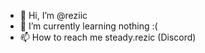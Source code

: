 - 👋 Hi, I’m @reziic
- 🌱 I’m currently learning nothing :(
- 📫 How to reach me steady.rezic (Discord)

<!---
reziic/reziic is a ✨ special ✨ repository because its `README.md` (this file) appears on your GitHub profile.
You can click the Preview link to take a look at your changes.
--->
